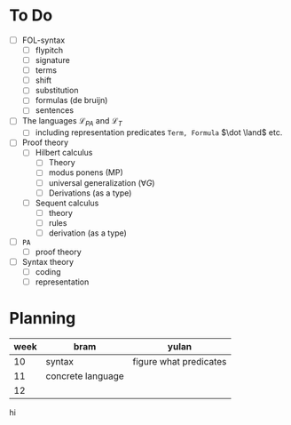 # To Do
- [ ] FOL-syntax
  - [ ] flypitch
  - [ ] signature
  - [ ] terms
  - [ ] shift
  - [ ] substitution
  - [ ] formulas (de bruijn)
  - [ ] sentences
- [ ] The languages $\mathcal{L}_{PA}$ and $\mathcal{L}_T$  
  - [ ] including representation predicates $\texttt{Term, Formula}$ $\dot \land$ etc.
- [ ] Proof theory
  - [ ] Hilbert calculus
    - [ ] Theory
    - [ ] modus ponens (MP)
    - [ ] universal generalization ($\forall G$)
    - [ ] Derivations (as a type)
  - [ ] Sequent calculus
    - [ ] theory
    - [ ] rules
    - [ ] derivation (as a type)
- [ ] $\texttt{PA}$
  - [ ] proof theory
- [ ] Syntax theory
  - [ ] coding
  - [ ] representation
     
# Planning
| week | bram              | yulan                  |
|------|-------------------|------------------------|
| 10   | syntax            | figure what predicates |
| 11   | concrete language |                        |
| 12   |                   |                        |

hi
